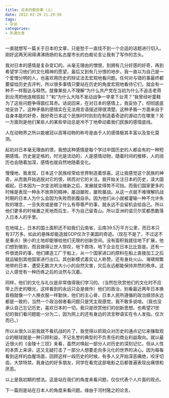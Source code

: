 ```yaml
---
title: 日本的那些事（上）
date: 2012-02-28 21:29:50
tags:
- 杂谈
categories:
- 所谓文青
---
```


 一直就想写一篇关于日本的文章，只是愁于一直找不到一个合适的话题进行切入。刚好这两天闹得沸沸扬扬的名古屋市长的白痴论言让我有了写作的念头。  

我对日本的感情是复杂变幻的。从毫无理由的憎恨，到拥有几分好感的好奇，再到希望学习他们的文化精神的愿望，最后又到有几分恨的地步。我一直以为自己是一个爱憎分明的人，也喜欢用历史的辩证法去宏观地看问题。任何对与错的事最终都要留给历史去评判，所以很多事情只要站在历史的角度宏观地看待它们，就会有一种不一样豁达与释然。就像某些人不理解“为什么共产党在当初为什么不追击老蒋到台湾把他连根拔起？”和“为什么大陆不发动战争一举拿下台湾？”我曾经听童鞋为了这些问题争得面红耳赤。话说回来，在对日本的感情上，我妥协了，彻彻底底地妥协了。这种矛盾的感情实在无法用言语描述得很清楚。这种矛盾一方面来自于自身本能的好奇，我好奇日本这个民族时时刻刻在制造着奇迹的源动力在哪里？另一方面则是他们某些人的某些举动总是冷不丁地牵动着我们民族的感情底线。  

<!-- more -->
人在动物界之所以能被冠以高等动物的称号是由于人的感情极其丰富以及变化莫测。  

起初对日本毫无理由的恨，我想这种感情是每个学过中国历史的人都会有的一种短期感情。历史是定格的，时光是流动的，人是感情动物，随着时间的推移，人的阅历也会随着加深，感情也就自然地随着变化。  

慢慢地，我发现，日本这个民族经常给世界制造着惊喜。这让我感觉这个民族的神奇，从而我开始逃脱对它的恨，转而对它的关注。我开始关注日本的历史，读大国崛起，日本因为一次变法明治维新之后，发展就变得势不可挡。而我们国家更多的时候是表现一种永不放弃的精神，屡战屡败，屡败屡战。从这一点就不难理解抗战时期的日本人为什么会因为失败而剖腹自杀。因为他们从小就被灌输一种不允许失败的理念，一旦失败或是做了什么有辱尊严的事，就永远不会留机会给自己。所以他们更多的时候置之死地而后生，不为自己留青山。所以亚洲的诺贝尔奖都悉数落入日本人的手里。  

在地域上，日本的国土面积还不如我们云南省，云南39.5万平方公里，而日本只有37万多。如此的悬殊却能造就GDP仅次于美国的奇迹。（现在不是了，不过这不是重点）狭小的土地却能够给他们无限的创新空间。没有面积我就往地下扩展，他们想到做到，而且做得让世人惊叹，地下商场，地下企业在日本比比皆是。还有一件很诡异的事，他们建造工厂于船上，从一个国家进口的原料在船上直接加工之后就运输到其他国家进行出口。其创新模式着实让人称赞。还有身处火山、海啸频繁地带的日本，遭受无数次大大小小的自然灾害，灾后永远都能保持井然的秩序。这让人感觉有一种历练之后的淡然与沉着。  

同样，他们的文化与礼仪是非常值得我们学习的。（当然在欣赏他们的文化时不应带上历史的眼光，这样看到的永远只会是做作）他们的政治，别看最近两年日本换首相就像一个人换衣服一样勤快，他们的主心骨，日本人民所遵循的政治纲领永远都是一致的，当然一个政治弱者看问题只是凭主观感觉，我不敢多说啥。（我也没承认自己忘记历史，喜欢日本的一切。我只是欣赏他们的创新思想。也希望21世纪的我们看问题能一分为二，因为网上的还有身边的流言秽语实在令人发指。仅次而已。）  

所以从很久以前我就不看抗战的片了，我觉得以抓观众对历史的通点记忆来赚取观众的眼球就是一种只顾利益，不记名誉的典型的不负责任的商业利益取向。就以最近很火的《金陵十三钗》来看，虽然对唤起一部分人对历史的深刻记忆，但从人性的本质上来讲，这又无疑打击了一部分人想要走向多元化的世界的决心。因为每每看到这样的血腥场面，回顾这样一段历史的时候，有多人又开始深恶痛绝，咬牙切齿，大禁特禁。我身边的好多朋友，同学在看完这部电影之后都普遍表现出痛恨和厌恶。  

以上是我初期的想法。这是站在我们的角度来看问题，仅仅代表个人片面的观点。  

下一篇则是站在日本人的角度来看问题。缘由于河村隆之的论言。